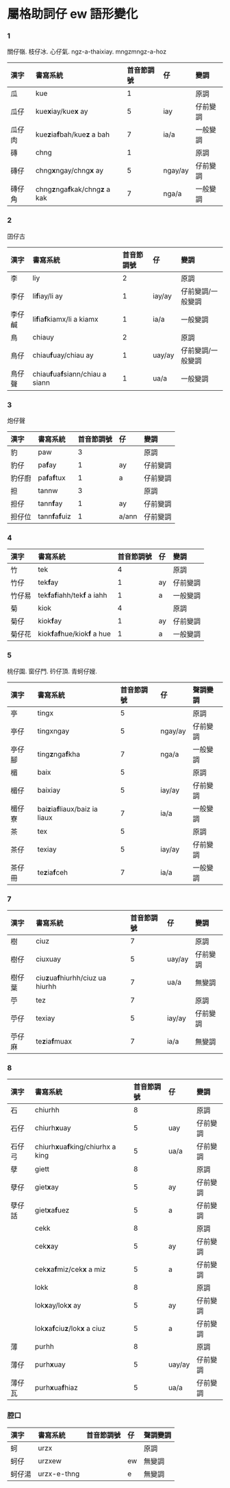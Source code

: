 # 屬格助詞仔 ew 語形變化

### 1

關仔嶺. 枝仔冰. 心仔氣. ngz-a-thaixiay. mngzmngz-a-hoz

| 漢字 | 書寫系統 | 首音節調號 | 仔 | 變調 |
| :--- | :--- | :--- | :--- | :--- |
| 瓜 | kue | 1 || 原調 |
| 瓜仔 | kue**x**iay/kue**x** ay | 5 | iay | 仔前變調 |
| 瓜仔肉 | kue**z**ia**f**bah/kue**z** a bah | 7 | ia/a | 一般變調 |
| 磚 | chng | 1 || 原調 |
| 磚仔 | chng**x**ngay/chng**x** ay | 5 | ngay/ay | 仔前變調 |
| 磚仔角 | chng**z**nga**f**kak/chng**z** a kak | 7 | nga/a | 一般變調 |

### 2

囝仔古

| 漢字 | 書寫系統 | 首音節調號 | 仔 | 變調 |
| :--- | :--- | :--- | :--- | :--- |
| 李 | liy | 2 || 原調 |
| 李仔 | li**f**iay/li ay | 1 | iay/ay | 仔前變調/一般變調 |
| 李仔鹹 | li**f**ia**f**kiamx/li a kiamx | 1 | ia/a | 一般變調 |
| 鳥 | chiauy | 2 || 原調 |
| 鳥仔 | chiau**f**uay/chiau ay | 1 | uay/ay | 仔前變調/一般變調 |
| 鳥仔聲 | chiau**f**ua**f**siann/chiau a siann | 1 | ua/a | 一般變調 |

### 3

炮仔聲

| 漢字 | 書寫系統 | 首音節調號 | 仔 | 變調 |
| :--- | :--- | :--- | :--- | :--- |
| 豹 | paw | 3 || 原調 |
| 豹仔 | pa**f**ay | 1 | ay | 仔前變調 |
| 豹仔廚 | pa**f**a**f**tux | 1 | a | 仔前變調 |
| 担 | tannw | 3 || 原調 |
| 担仔 | tann**f**ay | 1 | ay | 仔前變調 |
| 担仔位 | tann**f**a**f**uiz | 1 | a/ann | 仔前變調 |

### 4

| 漢字 | 書寫系統 | 首音節調號 | 仔 | 變調 |
| :--- | :--- | :--- | :--- | :--- |
| 竹 | tek | 4 || 原調 |
| 竹仔 | tek**f**ay | 1 | ay | 仔前變調 |
| 竹仔易 | tek**f**a**f**iahh/tek**f** a iahh | 1 | a | 一般變調 |
| 菊 | kiok | 4 || 原調 |
| 菊仔 | kiok**f**ay | 1 | ay | 仔前變調 |
| 菊仔花 | kiok**f**a**f**hue/kiok**f** a hue | 1 | a | 一般變調 |

### 5

桃仔園. 窗仔門. 砛仔頂. 青蚵仔嫂.

| 漢字 | 書寫系統 | 首音節調號 | 仔 | 聲調變調 |
| :--- | :--- | :--- | :--- | :--- |
| 亭 | tingx | 5 || 原調 |
| 亭仔 | tingxngay | 5 | ngay/ay | 仔前變調 |
| 亭仔腳 | ting**z**nga**f**kha | 7 | nga/a | 一般變調 |
| 楣 | baix | 5 || 原調 |
| 楣仔 | baixiay | 5 | iay/ay | 仔前變調 |
| 楣仔寮 | bai**z**ia**f**liaux/baiz ia liaux | 7 | ia/a | 一般變調 |
| 茶 | tex | 5 || 原調 |
| 茶仔 | texiay | 5 | iay/ay | 仔前變調 |
| 茶仔冊 | te**z**ia**f**ceh | 7 | ia/a | 一般變調 |

### 7

| 漢字 | 書寫系統 | 首音節調號 | 仔 | 變調 |
| :--- | :--- | :--- | :--- | :--- |
| 樹 | ciuz | 7 || 原調 |
| 樹仔 | ciuxuay | 5 | uay/ay | 仔前變調 |
| 樹仔葉 | ciu**z**ua**f**hiurhh/ciuz ua hiurhh | 7 | ua/a | 無變調 |
| 苧 | tez | 7 || 原調 |
| 苧仔 | texiay | 5 | iay/ay | 仔前變調 |
| 苧仔麻 | te**z**ia**f**muax | 7 | ia/a | 無變調 |

### 8

| 漢字 | 書寫系統 | 首音節調號 | 仔 | 變調 |
| :--- | :--- | :--- | :--- | :--- |
| 石 | chiurhh | 8 | | 原調 |
| 石仔 | chiurh**x**uay | 5 | uay | 仔前變調 |
| 石仔弓 | chiurh**x**ua**f**king/chiurhx a king | 5 | ua/a | 仔前變調 |
| 孽 | giett | 8 || 原調 |
| 孽仔 | giet**x**ay | 5 | ay | 仔前變調 |
| 孽仔話 | giet**x**a**f**uez | 5 | a | 仔前變調 |
| | cekk | 8 | | 原調 |
| | cek**x**ay | 5 | ay | 仔前變調 |
| | cek**x**a**f**miz/cek**x** a miz | 5 | a | 仔前變調 |
| | lokk | 8 | | 原調 |
| | lok**x**ay/lok**x** ay | 5 | ay | 仔前變調 |
| | lok**x**a**f**ciu**z**/lok**x** a ciuz | 5 | a | 仔前變調 |
| 薄 | purhh | 8 || 原調 |
| 薄仔 | purh**x**uay | 5 | uay/ay | 仔前變調 |
| 薄仔瓦 | purh**x**ua**f**hiaz | 5 | ua/a | 仔前變調 |

### 腔口

| 漢字 | 書寫系統 | 首音節調號 | 仔 | 聲調變調 |
| :--- | :--- | :--- | :--- | :--- |
| 蚵 | urzx ||| 原調 |
| 蚵仔 | urzxew || ew | 無變調 |
| 蚵仔湯 | urzx-e-thng || e | 無變調 |